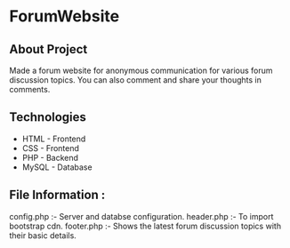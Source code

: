 # ForumWebsite

## About Project
Made a forum website for anonymous communication for various forum discussion topics. You can also comment and share your thoughts in comments. 

## Technologies
* HTML - Frontend
* CSS - Frontend
* PHP - Backend
* MySQL - Database

##  File Information :
config.php :- Server and databse configuration.
header.php :- To import bootstrap cdn.
footer.php :- Shows the latest forum discussion topics with their basic details.
